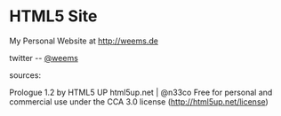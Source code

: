 HTML5 Site
===

My Personal Website at http://weems.de<br>

twitter -- <a href="http://twitter.com/weems">@weems</a>

sources:

Prologue 1.2 by HTML5 UP
html5up.net | @n33co
Free for personal and commercial use under the CCA 3.0 license (http://html5up.net/license)

